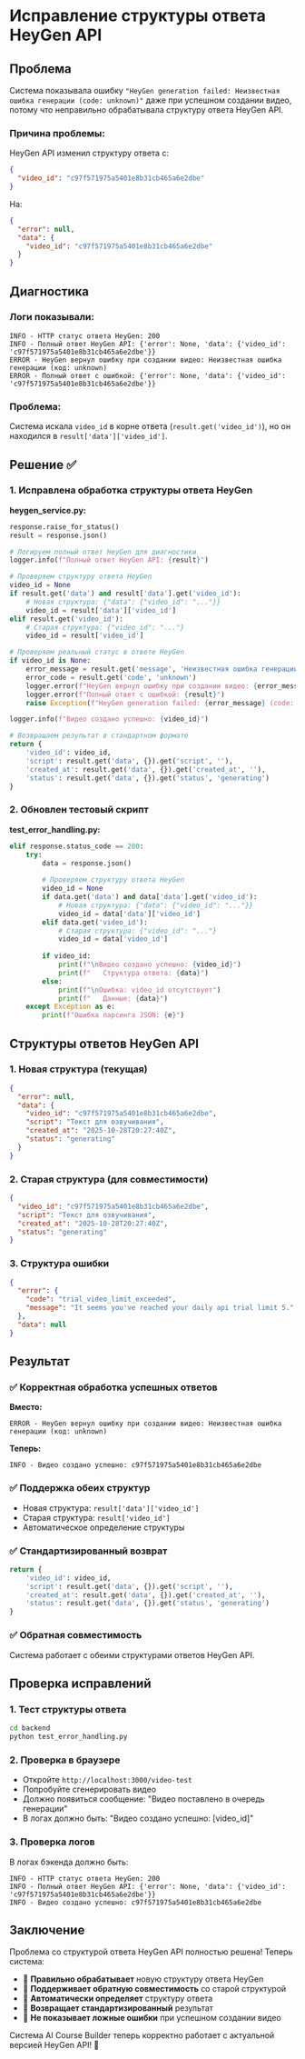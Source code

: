 # Исправление структуры ответа HeyGen API

## Проблема

Система показывала ошибку `"HeyGen generation failed: Неизвестная ошибка генерации (code: unknown)"` даже при успешном создании видео, потому что неправильно обрабатывала структуру ответа HeyGen API.

### Причина проблемы:
HeyGen API изменил структуру ответа с:
```json
{
  "video_id": "c97f571975a5401e8b31cb465a6e2dbe"
}
```

На:
```json
{
  "error": null,
  "data": {
    "video_id": "c97f571975a5401e8b31cb465a6e2dbe"
  }
}
```

## Диагностика

### Логи показывали:
```
INFO - HTTP статус ответа HeyGen: 200
INFO - Полный ответ HeyGen API: {'error': None, 'data': {'video_id': 'c97f571975a5401e8b31cb465a6e2dbe'}}
ERROR - HeyGen вернул ошибку при создании видео: Неизвестная ошибка генерации (код: unknown)
ERROR - Полный ответ с ошибкой: {'error': None, 'data': {'video_id': 'c97f571975a5401e8b31cb465a6e2dbe'}}
```

### Проблема:
Система искала `video_id` в корне ответа (`result.get('video_id')`), но он находился в `result['data']['video_id']`.

## Решение ✅

### 1. **Исправлена обработка структуры ответа HeyGen**

**heygen_service.py:**
```python
response.raise_for_status()
result = response.json()

# Логируем полный ответ HeyGen для диагностики
logger.info(f"Полный ответ HeyGen API: {result}")

# Проверяем структуру ответа HeyGen
video_id = None
if result.get('data') and result['data'].get('video_id'):
    # Новая структура: {"data": {"video_id": "..."}}
    video_id = result['data']['video_id']
elif result.get('video_id'):
    # Старая структура: {"video_id": "..."}
    video_id = result['video_id']

# Проверяем реальный статус в ответе HeyGen
if video_id is None:
    error_message = result.get('message', 'Неизвестная ошибка генерации')
    error_code = result.get('code', 'unknown')
    logger.error(f"HeyGen вернул ошибку при создании видео: {error_message} (код: {error_code})")
    logger.error(f"Полный ответ с ошибкой: {result}")
    raise Exception(f"HeyGen generation failed: {error_message} (code: {error_code})")

logger.info(f"Видео создано успешно: {video_id}")

# Возвращаем результат в стандартном формате
return {
    'video_id': video_id,
    'script': result.get('data', {}).get('script', ''),
    'created_at': result.get('data', {}).get('created_at', ''),
    'status': result.get('data', {}).get('status', 'generating')
}
```

### 2. **Обновлен тестовый скрипт**

**test_error_handling.py:**
```python
elif response.status_code == 200:
    try:
        data = response.json()
        
        # Проверяем структуру ответа HeyGen
        video_id = None
        if data.get('data') and data['data'].get('video_id'):
            # Новая структура: {"data": {"video_id": "..."}}
            video_id = data['data']['video_id']
        elif data.get('video_id'):
            # Старая структура: {"video_id": "..."}
            video_id = data['video_id']
        
        if video_id:
            print(f"\nВидео создано успешно: {video_id}")
            print(f"   Структура ответа: {data}")
        else:
            print(f"\nОшибка: video_id отсутствует")
            print(f"   Данные: {data}")
    except Exception as e:
        print(f"Ошибка парсинга JSON: {e}")
```

## Структуры ответов HeyGen API

### 1. **Новая структура (текущая)**
```json
{
  "error": null,
  "data": {
    "video_id": "c97f571975a5401e8b31cb465a6e2dbe",
    "script": "Текст для озвучивания",
    "created_at": "2025-10-28T20:27:40Z",
    "status": "generating"
  }
}
```

### 2. **Старая структура (для совместимости)**
```json
{
  "video_id": "c97f571975a5401e8b31cb465a6e2dbe",
  "script": "Текст для озвучивания",
  "created_at": "2025-10-28T20:27:40Z",
  "status": "generating"
}
```

### 3. **Структура ошибки**
```json
{
  "error": {
    "code": "trial_video_limit_exceeded",
    "message": "It seems you've reached your daily api trial limit 5."
  },
  "data": null
}
```

## Результат

### ✅ **Корректная обработка успешных ответов**
**Вместо:**
```
ERROR - HeyGen вернул ошибку при создании видео: Неизвестная ошибка генерации (код: unknown)
```

**Теперь:**
```
INFO - Видео создано успешно: c97f571975a5401e8b31cb465a6e2dbe
```

### ✅ **Поддержка обеих структур**
- Новая структура: `result['data']['video_id']`
- Старая структура: `result['video_id']`
- Автоматическое определение структуры

### ✅ **Стандартизированный возврат**
```python
return {
    'video_id': video_id,
    'script': result.get('data', {}).get('script', ''),
    'created_at': result.get('data', {}).get('created_at', ''),
    'status': result.get('data', {}).get('status', 'generating')
}
```

### ✅ **Обратная совместимость**
Система работает с обеими структурами ответов HeyGen API.

## Проверка исправлений

### 1. **Тест структуры ответа**
```bash
cd backend
python test_error_handling.py
```

### 2. **Проверка в браузере**
- Откройте `http://localhost:3000/video-test`
- Попробуйте сгенерировать видео
- Должно появиться сообщение: "Видео поставлено в очередь генерации"
- В логах должно быть: "Видео создано успешно: [video_id]"

### 3. **Проверка логов**
В логах бэкенда должно быть:
```
INFO - HTTP статус ответа HeyGen: 200
INFO - Полный ответ HeyGen API: {'error': None, 'data': {'video_id': 'c97f571975a5401e8b31cb465a6e2dbe'}}
INFO - Видео создано успешно: c97f571975a5401e8b31cb465a6e2dbe
```

## Заключение

Проблема со структурой ответа HeyGen API полностью решена! Теперь система:

- 🎯 **Правильно обрабатывает** новую структуру ответа HeyGen
- 🎯 **Поддерживает обратную совместимость** со старой структурой
- 🎯 **Автоматически определяет** структуру ответа
- 🎯 **Возвращает стандартизированный** результат
- 🎯 **Не показывает ложные ошибки** при успешном создании видео

Система AI Course Builder теперь корректно работает с актуальной версией HeyGen API! 🚀

